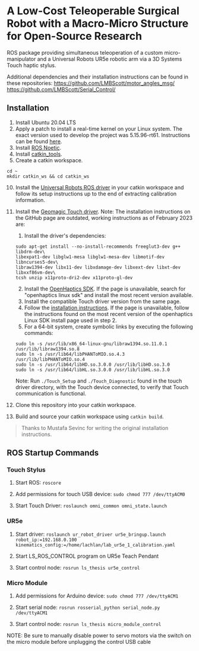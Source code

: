 # A Low-Cost Teleoperable Surgical Robot with a Macro-Micro Structure for Open-Source Research
ROS package providing simultaneous teleoperation of a custom micro-manipulator and a Universal Robots UR5e robotic arm via a 3D Systems Touch haptic stylus.

Additional dependencies and their installation instructions can be found in these repositories:
https://github.com/LMBScott/motor_angles_msg/  
https://github.com/LMBScott/Serial_Control/

## Installation

1. Install Ubuntu 20.04 LTS
4. Apply a patch to install a real-time kernel on your Linux system. The exact version used to develop the project was 5.15.96-rt61. Instructions can be found [here](https://github.com/UniversalRobots/Universal_Robots_ROS_Driver/blob/master/ur_robot_driver/doc/real_time.md).
5. Install [ROS Noetic](http://wiki.ros.org/noetic/Installation/Ubuntu).
6. Install [catkin_tools](https://catkin-tools.readthedocs.io/en/latest/installing.html).
7. Create a catkin workspace.
```
cd ~
mkdir catkin_ws && cd catkin_ws
```
10. Install the [Universal Robots ROS driver](https://github.com/UniversalRobots/Universal_Robots_ROS_Driver) in your catkin workspace and follow its setup instructions up to the end of extracting calibration information.
11. Install the [Geomagic Touch driver](https://github.com/bharatm11/Geomagic_Touch_ROS_Drivers/tree/hydro-devel). Note: The installation instructions on the GitHub page are outdated, working instructions as of February 2023 are:
    1. Install the driver's dependencies:
    ```
    sudo apt-get install --no-install-recommends freeglut3-dev g++ libdrm-dev\
    libexpat1-dev libglw1-mesa libglw1-mesa-dev libmotif-dev libncurses5-dev\
    libraw1394-dev libx11-dev libxdamage-dev libxext-dev libxt-dev libxxf86vm-dev\
    tcsh unzip x11proto-dri2-dev x11proto-gl-dev
    ```
    2. Install the [OpenHaptics SDK](https://support.3dsystems.com/s/article/OpenHaptics-for-Linux-Developer-Edition-v34?language=en_US). If the page is unavailable, search for "openhaptics linux sdk" and install the most recent version available.
    3. Install the compatible Touch driver version from the same page.
    4. Follow the [installation instructions](https://s3.amazonaws.com/dl.3dsystems.com/binaries/Sensable/Linux/Installation+Instructions_2022.pdf). If the page is unavailable, follow the instructions found on the most recent version of the openhaptics Linux SDK install page used in step 2.
    5. For a 64-bit system, create symbolic links by executing the following commands:
    ```
    sudo ln -s /usr/lib/x86_64-linux-gnu/libraw1394.so.11.0.1 /usr/lib/libraw1394.so.8
    sudo ln -s /usr/lib64/libPHANToMIO.so.4.3 /usr/lib/libPHANToMIO.so.4
    sudo ln -s /usr/lib64/libHD.so.3.0.0 /usr/lib/libHD.so.3.0
    sudo ln -s /usr/lib64/libHL.so.3.0.0 /usr/lib/libHL.so.3.0 
    ```
    Note: Run `./Touch_Setup` and `./Touch_Diagnostic` found in the touch driver directory, with the Touch device connected, to verify that Touch communication is functional.

12. Clone this repository into your catkin workspace.
13. Build and source your catkin workspace using `catkin build`.

> Thanks to Mustafa Sevinc for writing the original installation instructions.

## ROS Startup Commands
### Touch Stylus
1. Start ROS: `roscore`

2. Add permissions for touch USB device: `sudo chmod 777 /dev/ttyACM0`

3. Start Touch Driver: `roslaunch omni_common omni_state.launch`

### UR5e
1. Start driver: `roslaunch ur_robot_driver ur5e_bringup.launch robot_ip:=192.168.0.100  kinematics_config:=/home/lachlan/lab_ur5e_1_calibration.yaml`

2. Start LS_ROS_CONTROL program on UR5e Teach Pendant

3. Start control node: `rosrun ls_thesis ur5e_control`

### Micro Module
1. Add permissions for Arduino device: `sudo chmod 777 /dev/ttyACM1`

2. Start serial node: `rosrun rosserial_python serial_node.py /dev/ttyACM1`

3. Start control node: `rosrun ls_thesis micro_module_control`

NOTE: Be sure to manually disable power to servo motors via the switch on the micro module before unplugging the control USB cable
